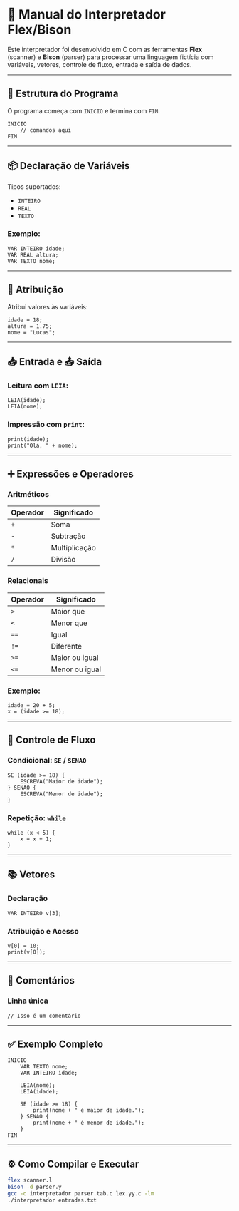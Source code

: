 
# 🔵 Manual do Interpretador Flex/Bison

Este interpretador foi desenvolvido em C com as ferramentas **Flex** (scanner) e **Bison** (parser) para processar uma linguagem fictícia com variáveis, vetores, controle de fluxo, entrada e saída de dados.

---

## 🧱 Estrutura do Programa

O programa começa com `INICIO` e termina com `FIM`.

```plaintext
INICIO
    // comandos aqui
FIM
```

---

## 📦 Declaração de Variáveis

Tipos suportados:

- `INTEIRO`
- `REAL`
- `TEXTO`

### Exemplo:

```plaintext
VAR INTEIRO idade;
VAR REAL altura;
VAR TEXTO nome;
```

---

## 📝 Atribuição

Atribui valores às variáveis:

```plaintext
idade = 18;
altura = 1.75;
nome = "Lucas";
```

---

## 📥 Entrada e 📤 Saída

### Leitura com `LEIA`:

```plaintext
LEIA(idade);
LEIA(nome);
```

### Impressão com `print`:

```plaintext
print(idade);
print("Olá, " + nome);
```

---

## ➕ Expressões e Operadores

### Aritméticos

| Operador | Significado     |
|----------|-----------------|
| `+`      | Soma            |
| `-`      | Subtração       |
| `*`      | Multiplicação   |
| `/`      | Divisão         |

### Relacionais

| Operador | Significado     |
|----------|-----------------|
| `>`      | Maior que       |
| `<`      | Menor que       |
| `==`     | Igual           |
| `!=`     | Diferente       |
| `>=`     | Maior ou igual  |
| `<=`     | Menor ou igual  |

### Exemplo:

```plaintext
idade = 20 + 5;
x = (idade >= 18);
```

---

## 🔁 Controle de Fluxo

### Condicional: `SE` / `SENAO`

```plaintext
SE (idade >= 18) {
    ESCREVA("Maior de idade");
} SENAO {
    ESCREVA("Menor de idade");
}
```

### Repetição: `while`

```plaintext
while (x < 5) {
    x = x + 1;
}
```

---

## 📚 Vetores

### Declaração

```plaintext
VAR INTEIRO v[3];
```

### Atribuição e Acesso

```plaintext
v[0] = 10;
print(v[0]);
```

---

## 💬 Comentários

### Linha única

```plaintext
// Isso é um comentário
```

---

## ✅ Exemplo Completo

```plaintext
INICIO
    VAR TEXTO nome;
    VAR INTEIRO idade;
    
    LEIA(nome);
    LEIA(idade);

    SE (idade >= 18) {
        print(nome + " é maior de idade.");
    } SENAO {
        print(nome + " é menor de idade.");
    }
FIM
```

---

## ⚙️ Como Compilar e Executar

```bash
flex scanner.l
bison -d parser.y
gcc -o interpretador parser.tab.c lex.yy.c -lm
./interpretador entradas.txt
```

